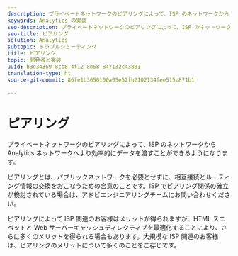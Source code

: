 ```yaml
---
description: プライベートネットワークのピアリングによって、ISP のネットワークから Analytics ネットワークへより効率的にデータを渡すことができるようになります。
keywords: Analytics の実装
seo-description: プライベートネットワークのピアリングによって、ISP のネットワークから Analytics ネットワークへより効率的にデータを渡すことができるようになります。
seo-title: ピアリング
solution: Analytics
subtopic: トラブルシューティング
title: ピアリング
topic: 開発者と実装
uuid: b3d34369-8cb8-4f12-8b58-847132c43881
translation-type: ht
source-git-commit: 86fe1b3650100a05e52fb2102134fee515c871b1

---
```



# ピアリング

プライベートネットワークのピアリングによって、ISP のネットワークから Analytics ネットワークへより効率的にデータを渡すことができるようになります。

ピアリングとは、パブリックネットワークを必要とせずに、相互接続とルーティング情報の交換をおこなうための合意のことです。ISP でピアリング関係の確立が検討されている場合は、アドビエンジニアリングチームにお問い合わせください。

ピアリングによって ISP 関連のお客様はメリットが得られますが、HTML スニペットと Web サーバーキャッシュディレクティブを最適化することにより、さらに多くのメリットを得られる場合もあります。大規模な ISP 関連のお客様は、ピアリングのメリットについて多くのことをご存じです。
